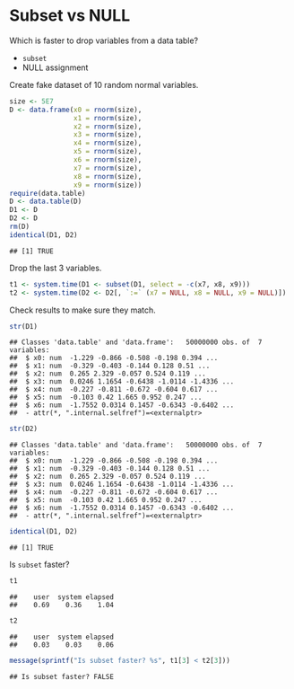 # Subset vs NULL

Which is faster to drop variables from a data table?

* `subset`
* NULL assignment

Create fake dataset of 10 random normal variables.


```r
size <- 5E7
D <- data.frame(x0 = rnorm(size),
                x1 = rnorm(size),
                x2 = rnorm(size),
                x3 = rnorm(size),
                x4 = rnorm(size),
                x5 = rnorm(size),
                x6 = rnorm(size),
                x7 = rnorm(size),
                x8 = rnorm(size),
                x9 = rnorm(size))
require(data.table)
D <- data.table(D)
D1 <- D
D2 <- D
rm(D)
identical(D1, D2)
```

```
## [1] TRUE
```

Drop the last 3 variables.


```r
t1 <- system.time(D1 <- subset(D1, select = -c(x7, x8, x9)))
t2 <- system.time(D2 <- D2[, `:=` (x7 = NULL, x8 = NULL, x9 = NULL)])
```

Check results to make sure they match.


```r
str(D1)
```

```
## Classes 'data.table' and 'data.frame':	50000000 obs. of  7 variables:
##  $ x0: num  -1.229 -0.866 -0.508 -0.198 0.394 ...
##  $ x1: num  -0.329 -0.403 -0.144 0.128 0.51 ...
##  $ x2: num  0.265 2.329 -0.057 0.524 0.119 ...
##  $ x3: num  0.0246 1.1654 -0.6438 -1.0114 -1.4336 ...
##  $ x4: num  -0.227 -0.811 -0.672 -0.604 0.617 ...
##  $ x5: num  -0.103 0.42 1.665 0.952 0.247 ...
##  $ x6: num  -1.7552 0.0314 0.1457 -0.6343 -0.6402 ...
##  - attr(*, ".internal.selfref")=<externalptr>
```

```r
str(D2)
```

```
## Classes 'data.table' and 'data.frame':	50000000 obs. of  7 variables:
##  $ x0: num  -1.229 -0.866 -0.508 -0.198 0.394 ...
##  $ x1: num  -0.329 -0.403 -0.144 0.128 0.51 ...
##  $ x2: num  0.265 2.329 -0.057 0.524 0.119 ...
##  $ x3: num  0.0246 1.1654 -0.6438 -1.0114 -1.4336 ...
##  $ x4: num  -0.227 -0.811 -0.672 -0.604 0.617 ...
##  $ x5: num  -0.103 0.42 1.665 0.952 0.247 ...
##  $ x6: num  -1.7552 0.0314 0.1457 -0.6343 -0.6402 ...
##  - attr(*, ".internal.selfref")=<externalptr>
```

```r
identical(D1, D2)
```

```
## [1] TRUE
```

Is `subset` faster?


```r
t1
```

```
##    user  system elapsed 
##    0.69    0.36    1.04
```

```r
t2
```

```
##    user  system elapsed 
##    0.03    0.03    0.06
```

```r
message(sprintf("Is subset faster? %s", t1[3] < t2[3]))
```

```
## Is subset faster? FALSE
```
